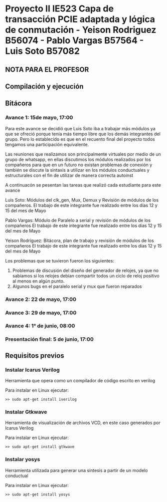 # Proyecto II IE523 Capa de transacción PCIE adaptada y lógica de conmutación - Yeison Rodriguez B56074 - Pablo Vargas B57564 - Luis Soto B57082

## NOTA PARA EL PROFESOR


## Compilación y ejecución


## Bitácora
### Avance 1: 15de mayo, 17:00
Para este avance se decidió que Luis Soto iba a trabajar más módulos ya que se ofreció porque tenía
más tiempo libre que los demás integrantes del grupo. Pero lo establecido es que en el recuento final
del proyecto todos tengamos una participación equivalente.

Las reuniones que realizamos son principalmente virtuales por medio de un grupo de whatsapp, en ellas
discutimos los módulos realizados por los compañeros para que en un futuro no existan problemas de conexión
y también se discute la sintaxis a utilizar en los módulos conductuales y estructurales con el fin de utilizar 
de manera correcta autoinst

A continuacón se pesentan las tareas que realizó cada estudiante para este avance

Luis Soto: Módulos del clk_gen, Mux, Demux y Revisión de módulos de los compañeros. 
El trabajo de este integrante fue realizado entre los días 12 y 15 del mes de Mayo

Pablo Vargas: Módulo de Paralelo a serial y revisión de módulos de los compañeros
El trabajo de este integrante fue realizado entre los días 12 y 15 del mes de Mayo

Yeison Rodríguez: Bitácora, plan de trabajo y revisión de módulos de los compañeros
El trabajo de este integrante fue realizado entre los días 12 y 15 del mes de Mayo



Los problemas que se tuvieron fueron los siguientes:
1. Problemas de discusión del diseño del generador de relojes, ya que no sabíamos si los relojes debían compartir todos un ciclo de reloj positivo al menos en algún punto.
2. Algunos bugs en el paralelo serial y mux que fueron reparados




### Avance 2: 22 de mayo, 17:00

### Avance 3: 29 de mayo, 17:00

### Avance 4: 1° de junio, 08:00

### Presentación final: 5 de junio, 17:00



## Requisitos previos

### Instalar Icarus Verilog
Herramienta que opera como un compilador de código escrito en verilog

Para instalar en Linux ejecutar:
```
>> sudo apt-get install iverilog
```

### Instalar Gtkwave
Herramienta de visualización de archivos VCD, en este caso generados por Icarus Verilog 

Para instalar en Linux ejecutar:
```
>> sudo apt-get install gtkwave
```

### Instalar yosys
Herramienta utilizada para generar una síntesis a partir de un modelo conductual

Para instalar en Linux ejecutar:
```
>> sudo apt-get install yosys
```

